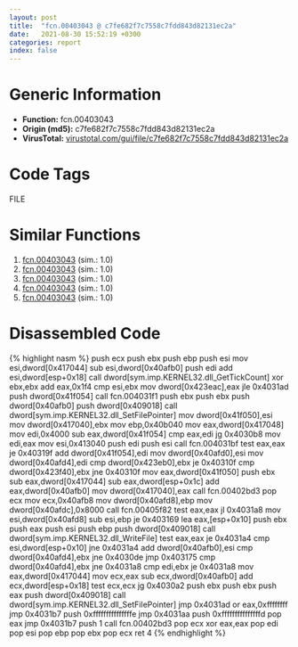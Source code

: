 ```yaml
---
layout: post
title:  "fcn.00403043 @ c7fe682f7c7558c7fdd843d82131ec2a"
date:   2021-08-30 15:52:19 +0300
categories: report
index: false
---
```


# Generic Information
- **Function:** fcn.00403043
- **Origin (md5):** c7fe682f7c7558c7fdd843d82131ec2a
- **VirusTotal:** [virustotal.com/gui/file/c7fe682f7c7558c7fdd843d82131ec2a][virustotal_ref]

# Code Tags
<span class="tag" id="FILE">FILE</span>


# Similar Functions

1. [fcn.00403043][similar_1_ref] (sim.: 1.0)
2. [fcn.00403043][similar_2_ref] (sim.: 1.0)
3. [fcn.00403043][similar_3_ref] (sim.: 1.0)
4. [fcn.00403043][similar_4_ref] (sim.: 1.0)
5. [fcn.00403043][similar_5_ref] (sim.: 1.0)


# Disassembled Code

{% highlight nasm %}
push ecx
push ebx
push ebp
push esi
mov esi,dword[0x417044]
sub esi,dword[0x40afb0]
push edi
add esi,dword[esp+0x18]
call dword[sym.imp.KERNEL32.dll_GetTickCount]
xor ebx,ebx
add eax,0x1f4
cmp esi,ebx
mov dword[0x423eac],eax
jle 0x4031ad
push dword[0x41f054]
call fcn.004031f1
push ebx
push ebx
push dword[0x40afb0]
push dword[0x409018]
call dword[sym.imp.KERNEL32.dll_SetFilePointer]
mov dword[0x41f050],esi
mov dword[0x417040],ebx
mov ebp,0x40b040
mov eax,dword[0x417048]
mov edi,0x4000
sub eax,dword[0x41f054]
cmp eax,edi
jg 0x4030b8
mov edi,eax
mov esi,0x413040
push edi
push esi
call fcn.004031bf
test eax,eax
je 0x40319f
add dword[0x41f054],edi
mov dword[0x40afd0],esi
mov dword[0x40afd4],edi
cmp dword[0x423eb0],ebx
je 0x40310f
cmp dword[0x423f40],ebx
jne 0x40310f
mov eax,dword[0x41f050]
push ebx
sub eax,dword[0x417044]
sub eax,dword[esp+0x1c]
add eax,dword[0x40afb0]
mov dword[0x417040],eax
call fcn.00402bd3
pop ecx
mov ecx,0x40afb8
mov dword[0x40afd8],ebp
mov dword[0x40afdc],0x8000
call fcn.00405f82
test eax,eax
jl 0x4031a8
mov esi,dword[0x40afd8]
sub esi,ebp
je 0x403169
lea eax,[esp+0x10]
push ebx
push eax
push esi
push ebp
push dword[0x409018]
call dword[sym.imp.KERNEL32.dll_WriteFile]
test eax,eax
je 0x4031a4
cmp esi,dword[esp+0x10]
jne 0x4031a4
add dword[0x40afb0],esi
cmp dword[0x40afd4],ebx
jne 0x4030de
jmp 0x403175
cmp dword[0x40afd4],ebx
jne 0x4031a8
cmp edi,ebx
je 0x4031a8
mov eax,dword[0x417044]
mov ecx,eax
sub ecx,dword[0x40afb0]
add ecx,dword[esp+0x18]
test ecx,ecx
jg 0x4030a2
push ebx
push ebx
push eax
push dword[0x409018]
call dword[sym.imp.KERNEL32.dll_SetFilePointer]
jmp 0x4031ad
or eax,0xffffffff
jmp 0x4031b7
push 0xfffffffffffffffe
jmp 0x4031aa
push 0xfffffffffffffffd
pop eax
jmp 0x4031b7
push 1
call fcn.00402bd3
pop ecx
xor eax,eax
pop edi
pop esi
pop ebp
pop ebx
pop ecx
ret 4
{% endhighlight %}


[similar_1_ref]: /report/fcn.00403043@3a780067b4fcdbc523bd6f0e3b89f181
[similar_2_ref]: /report/fcn.00403043@7f1fa204d353f7370b567baa0eb8cf53
[similar_3_ref]: /report/fcn.00403043@cce7ba37a5ac487b09e8c8d292223615
[similar_4_ref]: /report/fcn.00403043@0bc7b0c0f20af0c7cbb54d93e11d9717
[similar_5_ref]: /report/fcn.00403043@06689e718004fe3ee3bfc132b456240e
[virustotal_ref]: https://www.virustotal.com/gui/file/c7fe682f7c7558c7fdd843d82131ec2a